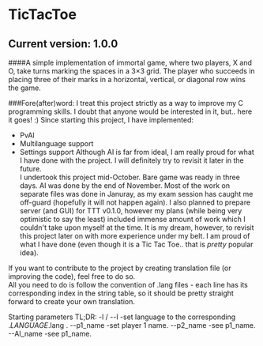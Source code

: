 # TicTacToe
## Current version: 1.0.0
####A simple implementation of immortal game, where two players, X and O, take turns marking the spaces in a 3×3 grid. The player who succeeds in placing three of their marks in a horizontal, vertical, or diagonal row wins the game.


###Fore(after)word:
I treat this project strictly as a way to improve my C programming skills. I doubt that anyone would be interested in it, but.. here it goes! :)
Since starting this project, I have implemented:
* PvAI
* Multilanguage support
* Settings support
Although AI is far from ideal, I am really proud for what I have done with the project. I will definitely try to revisit it later in the future.  
I undertook this project mid-October. Bare game was ready in three days. AI was done by the end of November. Most of the work on separate files was done in Januray, as my exam session has caught me off-guard (hopefully it will not happen again). I also planned to prepare server (and GUI) for TTT v0.1.0, however my plans (while being very optimistic to say the least) included immense amount of work which I couldn't take upon myself at the time. It is my dream, however, to revisit this project later on with more experience under my belt. I am proud of what I have done (even though it is a Tic Tac Toe.. that is _pretty_ popular idea).

If you want to contribute to the project by creating translation file (or improving the code), feel free to do so.   
All you need to do is follow the convention of .lang files - each line has its corresponding index in the string table, so it should be pretty straight forward to create your own translation. 

Starting parameters TL;DR:
-l / --l -set language to the corresponding ._LANGUAGE_.lang .
--p1_name -set player 1 name.
--p2_name -see p1_name.
--AI_name -see p1_name.
